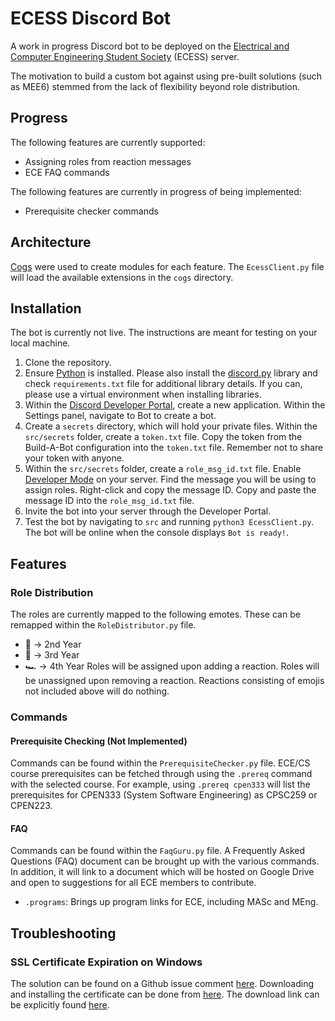 # ECESS Discord Bot
A work in progress Discord bot to be deployed on the [Electrical and Computer Engineering Student Society](http://ubcecess.com/) (ECESS) server. 

The motivation to build a custom bot against using pre-built solutions (such as MEE6) stemmed from the lack of flexibility beyond role distribution. 

## Progress
The following features are currently supported:
- Assigning roles from reaction messages
- ECE FAQ commands

The following features are currently in progress of being implemented:
- Prerequisite checker commands

## Architecture
[Cogs](https://discordpy.readthedocs.io/en/latest/ext/commands/cogs.html) were used to create modules for each feature. The `EcessClient.py` file will load the available extensions in the `cogs` directory.

## Installation
The bot is currently not live. The instructions are meant for testing on your local machine.
1. Clone the repository.
2. Ensure [Python](https://www.python.org/) is installed. Please also install the [discord.py](https://discordpy.readthedocs.io/en/latest/intro.html#installing) library and check `requirements.txt` file for additional library details. If you can, please use a virtual environment when installing libraries.
3. Within the [Discord Developer Portal](https://discord.com/developers/applications), create a new application. Within the Settings panel, navigate to Bot to create a bot.
4. Create a `secrets` directory, which will hold your private files. Within the `src/secrets` folder, create a `token.txt` file. Copy the token from the Build-A-Bot configuration into the `token.txt` file. Remember not to share your token with anyone.
5. Within the `src/secrets` folder, create a `role_msg_id.txt` file. Enable [Developer Mode](https://discordia.me/en/developer-mode) on your server. Find the message you will be using to assign roles. Right-click and copy the message ID. Copy and paste the message ID into the `role_msg_id.txt` file.
6. Invite the bot into your server through the Developer Portal.  
7. Test the bot by navigating to `src` and running `python3 EcessClient.py`. The bot will be online when the console displays `Bot is ready!`.

## Features
### Role Distribution
The roles are currently mapped to the following emotes.
These can be remapped within the `RoleDistributor.py` file. 
- :red_car: -> 2nd Year
- :blue_car: -> 3rd Year
- :racing_car: -> 4th Year
Roles will be assigned upon adding a reaction. Roles will be unassigned upon removing a reaction. Reactions consisting of emojis not included above will do nothing.

### Commands
#### Prerequisite Checking (Not Implemented)
Commands can be found within the `PrerequisiteChecker.py` file.
ECE/CS course prerequisites can be fetched through using the `.prereq` command with the selected course. For example, using `.prereq cpen333` will list the prerequisites for CPEN333 (System Software Engineering) as CPSC259 or CPEN223.

#### FAQ
Commands can be found within the `FaqGuru.py` file.
A Frequently Asked Questions (FAQ) document can be brought up with the various commands. In addition, it will link to a document which will be hosted on Google Drive and open to suggestions for all ECE members to contribute.
- `.programs`: Brings up program links for ECE, including MASc and MEng.

## Troubleshooting
### SSL Certificate Expiration on Windows
The solution can be found on a Github issue comment [here](https://github.com/Rapptz/discord.py/issues/4159#issuecomment-640107584). Downloading and installing the certificate can be done from [here](https://crt.sh/?id=2835394). The download link can be explicitly found [here](https://beans-took-my-kids.reeee.ee/38qB2n.png).
